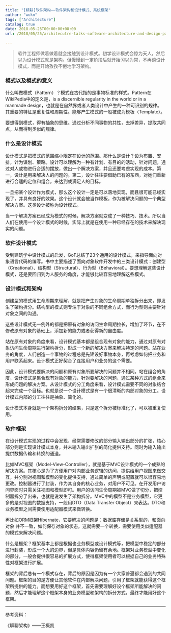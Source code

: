 ```yaml
---
title: "[精耕]软件架构——软件架构和设计模式、系统框架"
author: "wukn"
tags: ["Architecture"]
catalog: true
date: 2018-05-25T00:00:00+08:00
url: /2018/05/25/architecutre-talks-software-architecture-and-design-pattern-and-frame/

---
```


> 软件工程师做着做着就会接触到设计模式。初学设计模式会惊为天人，然后以为设计模式就是架构。但慢慢到一定阶段后就开始习以为常，不再谈设计模式，而是开始孜孜不倦地学习架构。

<!--more-->

### 模式以及模式的意义

什么叫做模式（Pattern）？模式在古代指的是事物标准的样式。Pattern在WikiPedia中的定义是，is a discernible regularity in the world or in a manmade design，也就是在自然界或者人类设计中产生的一种可识别的规律。其重要的特征是重复性和周期性。能够产生模式的一般被成为模板（Template）。

要想得到模式，得有抽象的思维。通过分析不同事物的共性，去掉差异，提取共同点，从而得到类似的规律。

### 什么是设计模式

设计模式是把模式的范围缩小限定在设计的范围。那什么是设计？设为布置、安排，计为谋划、策略。设计可以理解为一种有计划、有目的的活动，针对问题，通过对人或物进行合适的摆放，做出一个解决方案，并且还要考虑实现的成本。第一，设计是用来解决人的问题的。第二，设计往往要借助已有的东西，对她们重新进行合适的定位和组合，来达到或满足人的目标。

一旦把某个设计作为模式，那么这个设计一定是可以落地实现，而且很可能已经实现了，并具有良好的效果。这个设计就会被当作模板，作为被解决问题的一个典型解决方案。这类设计被称为设计模式。

当一个解决方案已经成为模式的时候，解决方案就变成了一种技巧、技术。所以当人们在使用一个设计模式的时候，实际上就是在使用一种已经存在的技术来解决现实的问题。

### 软件设计模式

受到建筑学中设计模式的启发，GoF总结了23个通用的设计模式，来指导面向对象语言代码的编写。书中主要描述了面向对象软件开发中的三类设计模式：创建型（Creational）、结构型（Structural）、行为型（Behavioral）。要想理解这些设计模式，还是要回归到为人服务的角度，才能够比较容易地理解这些模式。

### 设计模式和架构

创建型的模式用生命周期来理解，就是把产生对象的生命周期单独拆分出来，即发生了架构拆分。结构型的模式则专注于对象的不同组合方式，而行为型则主要针对对象之间的沟通。

这些设计模式无一例外的都是把原有对象的访问生命周期拉长，增加了环节，在不修改原有对象的基础上，添加新的能力或者获得新的自由度。

站在原有对象的角度来看，设计模式基本都是组合现有对象的能力，通过对原有对象访问生命周期进行架构拆分，形成一个新的解决方案来解决特定的问题。站在业务的角度，人们创造一个事物的过程总是先建设好事物本身，再考虑如何把业务和用户联系起来。设计模式正好契合了连接用户和业务的这个需要。

因此，设计模式要解决的问题和原有对象所要解决的问题并不相同。站在组合的角度，设计模式是集合现有对象的能力，针对要解决的问题，通过某种方式的组合来形成问题的解决方案。从设计模式的分工角度来看，设计模式需要不同的对象结合起来完成一个目标。也就是说一个设计模式是有一个很清晰的内部对象的分工。设计模式内部的分工往往是抽象、简化的。

设计模式本身就是一个架构拆分的结果，只是这个拆分被标准化了，可以被重复使用。

### 软件框架

在设计模式实现的过程中会发现，经常需要修改的部分输入输出部分的扩张，核心部分则是实现设计模式本身，并未输入输出扩张的简化提供支持。同时为输入输出提供数据传输和转换的通道。

比如MVC框架（Model-View-Controller），就是基于MVC设计模式的一个成熟的解决方案。其核心是为了方便用户对内部业务逻辑的访问，提供给用户视图来做交互，并分别对视图和模型的变化提供支持，通过简单的声明或配置就可以很容易地更改。控制器进行了封装，作为其自身的核心业务，对用户不可见。在开发用户访问界面时只需关注视图和模型即可。用户的访问生命周期被MVC做了切分，把控制器拆分了出来，也就是说发生了架构拆分。MVC中的模型不是业务模型，它更多的是对视图的数据支持，一般用DTO（Data Transfer Object）来表达。DTO和业务模型之间需要使用适配器模式来做转换。

再比如ORM框架Hibernate，它要解决的问题是：数据库存储是关系型的，和面向对象 并不一致，如何保存对象的状态。这就需要一个转换，需要使用类似适配器的模式来解决问题。

什么是框架？框架基本上都是根据也业务模型或设计模式等，把模型中稳定的部分进行封装，形成一个大的边界，但是具体内容仍留有余地。框架对业务模型中变化的部分，一般会提供很容易的扩展方式，使得框架使用者可以根据自己的业务特殊性对框架进行扩展。

框架的背后总有一个模式存在，背后的原因是因为有一个大家普遍都会遇到的共同问题。框架的目的是方便让其他软件在内部解决问题，引用了框架就能获得这个框架所提供的能力。而想要用好这个框架，首先需要理解好设个框架所能解决的问题，然后才能理解这个框架本身的业务模型和架构的拆分方式，最终才能用好这个框架。

---

参考资料：

《聊聊架构》——王概凯
